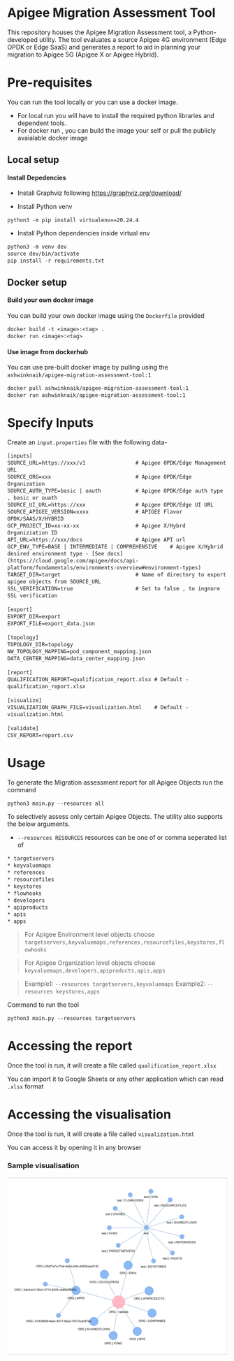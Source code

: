 # Apigee Migration Assessment Tool

This repository houses the Apigee Migration Assessment tool, a Python-developed utility. The tool evaluates a source Apigee 4G environment (Edge OPDK or Edge SaaS) and generates a report to aid in planning your migration to Apigee 5G (Apigee X or Apigee Hybrid).

# Pre-requisites
You can run the tool locally or you can use a docker image.

* For local run you will have to install the required python libraries and dependent tools.
* For docker run , you can build the image your self or pull the publicly avaialable docker image

## Local setup

#### Install Depedencies  

* Install Graphviz following https://graphviz.org/download/


* Install Python venv

```
python3 -m pip install virtualenv==20.24.4
```

* Install Python dependencies inside virtual env

```
python3 -m venv dev
source dev/bin/activate
pip install -r requirements.txt
```

## Docker setup

#### Build your own docker image
You can build your own docker image using the `Dockerfile` provided
```
docker build -t <image>:<tag> .
docker run <image>:<tag>
```

#### Use image from dockerhub

You can use  pre-built docker image by pulling using the `ashwinknaik/apigee-migration-assessment-tool:1`

```
docker pull ashwinknaik/apigee-migration-assessment-tool:1
docker run ashwinknaik/apigee-migration-assessment-tool:1
```


# Specify Inputs

Create an `input.properties` file with the following data-

```
[inputs]      
SOURCE_URL=https://xxx/v1                # Apigee OPDK/Edge Management URL 
SOURCE_ORG=xxx                           # Apigee OPDK/Edge Organization
SOURCE_AUTH_TYPE=basic | oauth           # Apigee OPDK/Edge auth type , basic or ouath
SOURCE_UI_URL=https://xxx                # Apigee OPDK/Edge UI URL
SOURCE_APIGEE_VERSION=xxxx               # APIGEE Flavor OPDK/SAAS/X/HYBRID
GCP_PROJECT_ID=xx-xx-xx                  # Apigee X/Hybrd Organiziation ID
API_URL=https://xxx/docs                 # Apigee API url
GCP_ENV_TYPE=BASE | INTERMEDIATE | COMPREHENSIVE    # Apigee X/Hybrid desired environment type - [See docs](https://cloud.google.com/apigee/docs/api-platform/fundamentals/environments-overview#environment-types)
TARGET_DIR=target                        # Name of directory to export apigee objects from SOURCE_URL
SSL_VERIFICATION=true                    # Set to false , to ingnore SSL verification

[export]
EXPORT_DIR=export
EXPORT_FILE=export_data.json

[topology]
TOPOLOGY_DIR=topology
NW_TOPOLOGY_MAPPING=pod_component_mapping.json
DATA_CENTER_MAPPING=data_center_mapping.json

[report]
QUALIFICATION_REPORT=qualification_report.xlsx # Default - qualification_report.xlsx

[visualize]
VISUALIZATION_GRAPH_FILE=visualization.html    # Default - visualization.html

[validate]
CSV_REPORT=report.csv
```

# Usage 

To generate the Migration assessment report for all Apigee Objects run the command

```
python3 main.py --resources all
```


To selectively assess only certain Apigee Objects. The utility also supports the below arguments. 

* `--resources RESOURCES` resources can be one of or comma seperated list of
```                   
* targetservers
* keyvaluemaps
* references
* resourcefiles
* keystores
* flowhooks
* developers
* apiproducts
* apis
* apps
```
                                                
> For Apigee Environment level objects choose
>    `targetservers,keyvaluemaps,references,resourcefiles,keystores,flowhooks`

> For Apigee Organization level objects choose
>    `keyvaluemaps,developers,apiproducts,apis,apps`

> Example1: `--resources targetservers,keyvaluemaps`
> Example2: `--resources keystores,apps`
                                                

Command to run the tool
```
python3 main.py --resources targetservers

```


# Accessing the report

Once the tool is run, it will create a file called `qualification_report.xlsx`

You can import it to Google Sheets or any other application which can read `.xlsx` format


# Accessing the visualisation

Once the tool is run, it will create a file called `visualization.html`

You can access it by opening it in any browser

### Sample visualisation
![alt text](assets/visualization.png)
